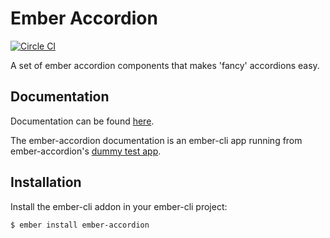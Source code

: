 # Ember Accordion

[![Circle CI](https://circleci.com/gh/khorus/ember-accordion.svg?style=svg)](https://circleci.com/gh/khorus/ember-accordion)

A set of ember accordion components that makes 'fancy' accordions easy.

## Documentation

Documentation can be found
[here](http://khorus.github.io/ember-accordion).

The ember-accordion documentation is an ember-cli app running from
ember-accordion's [dummy test
app](https://github.com/khorus/ember-accordion/tree/master/tests/dummy/app).

## Installation

Install the ember-cli addon in your ember-cli project:

```
$ ember install ember-accordion
```
